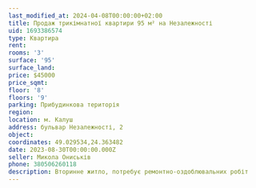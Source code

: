 ```yaml
---
last_modified_at: 2024-04-08T00:00:00+02:00
title: Продаж трикімнатної квартири 95 м² на Незалежності
uid: 1693386574
type: Квартира
rent:
rooms: '3'
surface: '95'
surface_land:
price: $45000
price_sqmt:
floor: '8'
floors: '9'
parking: Прибудинкова територія
region:
location: м. Калуш
address: бульвар Незалежності, 2
object:
coordinates: 49.029534,24.363482
date: 2023-08-30T00:00:00.000Z
seller: Микола Ониськів
phone: 380506260118
description: Вторинне житло, потребує ремонтно-оздоблювальних робіт
---
```

